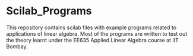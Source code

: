 # Scilab_Programs
This repository contains scilab files with example programs related to applications of linear algebra. Most of the programs are written to test out the theory learnt under the EE635 Applied Linear Algebra course at IIT Bombay. 
